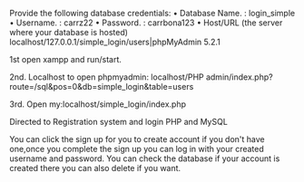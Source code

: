 Provide the following database credentials:
 •    Database Name. : login_simple
 •    Username. : carrz22
 •    Password. : carrbona123 
•    Host/URL (the server where your database is hosted) localhost/127.0.0.1/simple_login/users|phpMyAdmin 5.2.1

1st open xampp and run/start.

2nd. Localhost to open phpmyadmin: localhost/PHP admin/index.php?route=/sql&pos=0&db=simple_login&table=users

3rd. Open my:localhost/simple_login/index.php

Directed to Registration system and login PHP and MySQL

You can click the sign up for you to create account if you don't have one,once you complete the sign up you can log in with your created username and password.
You can check the database if your account is created there you can also delete if you want.
